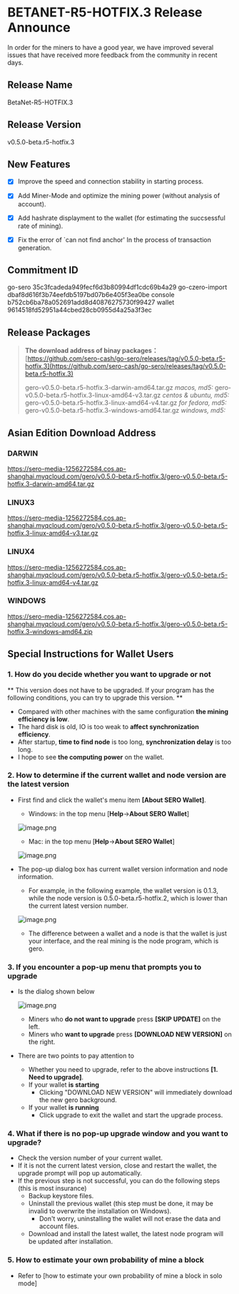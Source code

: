 # BETANET-R5-HOTFIX.3 Release Announce



In order for the miners to have a good year, we have improved several issues that have received more feedback from the community in recent days.



## Release Name

BetaNet-R5-HOTFIX.3



## Release Version

v0.5.0-beta.r5-hotfix.3



## New Features

- [x] Improve the speed and connection stability in starting process.
- [x] Add Miner-Mode and optimize the mining power (without analysis of account).
- [x] Add hashrate displayment to the wallet (for estimating the succsessful rate of mining).
- [x] Fix the error of `can not find anchor' In the process of transaction generation.



## Commitment ID

go-sero      35c3fcadeda949fecf6d3b80994df1cdc69b4a29
go-czero-import  dbaf8d616f3b74eefdb5197bd07b6e405f3ea0be
console  b752cb6ba78a052691add8d40876275730f99427
wallet  9614518fd52951a44cbed28cb0955d4a25a3f3ec

## Release Packages

> **The download address of binay packages：**
> [https://github.com/sero-cash/go-sero/releases/tag/v0.5.0-beta.r5-hotfix.3](https://github.com/sero-cash/go-sero/releases/tag/v0.5.0-beta.r5-hotfix.3)
>
> gero-v0.5.0-beta.r5-hotfix.3-darwin-amd64.tar.gz  _macos,  md5:_
> gero-v0.5.0-beta.r5-hotfix.3-linux-amd64-v3.tar.gz  _centos & ubuntu, md5:_
> gero-v0.5.0-beta.r5-hotfix.3-linux-amd64-v4.tar.gz  _for fedora, md5:_
> gero-v0.5.0-beta.r5-hotfix.3-windows-amd64.tar.gz  _windows, md5:_



## Asian Edition Download Address

### DARWIN

https://sero-media-1256272584.cos.ap-shanghai.myqcloud.com/gero/v0.5.0-beta.r5-hotfix.3/gero-v0.5.0-beta.r5-hotfix.3-darwin-amd64.tar.gz

### LINUX3

https://sero-media-1256272584.cos.ap-shanghai.myqcloud.com/gero/v0.5.0-beta.r5-hotfix.3/gero-v0.5.0-beta.r5-hotfix.3-linux-amd64-v3.tar.gz



### LINUX4

https://sero-media-1256272584.cos.ap-shanghai.myqcloud.com/gero/v0.5.0-beta.r5-hotfix.3/gero-v0.5.0-beta.r5-hotfix.3-linux-amd64-v4.tar.gz

### WINDOWS

https://sero-media-1256272584.cos.ap-shanghai.myqcloud.com/gero/v0.5.0-beta.r5-hotfix.3/gero-v0.5.0-beta.r5-hotfix.3-windows-amd64.zip



## Special Instructions for Wallet Users

### 1. How do you decide whether you want to upgrade or not

** This version does not have to be upgraded. If your program has the following conditions, you can try to upgrade this version. **
* Compared with other machines with the same configuration **the mining efficiency is low**.
* The hard disk is old, IO is too weak to **affect synchronization efficiency**.
* After startup, **time to find node** is too long, **synchronization delay** is too long.
* I hope to see **the computing power** on the wallet.

### 2. How to determine if the current wallet and node version are the latest version

* First find and click the wallet's menu item **[About SERO Wallet]**.

  * Windows: in the top menu [**Help**->**About SERO Wallet**]

  ![image.png](https://upload-images.jianshu.io/upload_images/277023-eb709ef0c8c47af1.png?imageMogr2/auto-orient/strip%7CimageView2/2/w/400)

  * Mac: in the top menu [**Help**->**About SERO Wallet**]

  ![image.png](https://upload-images.jianshu.io/upload_images/277023-011ac37a052914ec.png?imageMogr2/auto-orient/strip%7CimageView2/2/w/400)

* The pop-up dialog box has current wallet version information and node information.

  * For example, in the following example, the wallet version is 0.1.3, while the node version is 0.5.0-beta.r5-hotfix.2, which is lower than the current latest version number.

  ![image.png](https://upload-images.jianshu.io/upload_images/277023-469aa09e36dd723e.png?imageMogr2/auto-orient/strip%7CimageView2/2/w/400)

  * The difference between a wallet and a node is that the wallet is just your interface, and the real mining is the node program, which is gero.

### 3. If you encounter a pop-up menu that prompts you to upgrade

* Is the dialog shown below

  ![image.png](https://upload-images.jianshu.io/upload_images/277023-dff2c76a75d2f6e0.png?imageMogr2/auto-orient/strip%7CimageView2/2/w/600)

  * Miners who **do not want to upgrade** press **[SKIP UPDATE]** on the left.
  * Miners who **want to upgrade** press **[DOWNLOAD NEW VERSION]** on the right.

* There are two points to pay attention to
  * Whether you need to upgrade, refer to the above instructions **[1. Need to upgrade]**.
  * If your wallet **is starting**
    * Clicking "DOWNLOAD NEW VERSION" will immediately download the new gero background.
  * If your wallet **is running**
    * Click upgrade to exit the wallet and start the upgrade process.

### 4. What if there is no pop-up upgrade window and you want to upgrade?

* Check the version number of your current wallet.
* If it is not the current latest version, close and restart the wallet, the upgrade prompt will pop up automatically.
* If the previous step is not successful, you can do the following steps (this is most insurance)
  * Backup keystore files.
  * Uninstall the previous wallet (this step must be done, it may be invalid to overwrite the installation on Windows).
    - Don't worry, uninstalling the wallet will not erase the data and account files.
  * Download and install the latest wallet, the latest node program will be updated after installation.

### 5. How to estimate your own probability of mine a block

* Refer to [how to estimate your own probability of mine a block in solo mode]